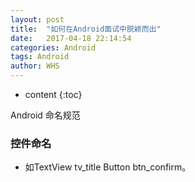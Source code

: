 ```yaml
---
layout: post
title:  "如何在Android面试中脱颖而出"
date:   2017-04-18 22:14:54
categories: Android
tags: Android
author: WHS
---
```


* content
{:toc}

Android 命名规范







### 控件命名
* 如TextView tv_title Button btn_confirm。
